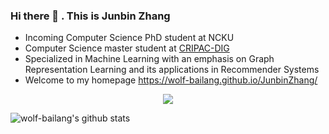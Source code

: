 ### Hi there 👋 . This is Junbin Zhang
- Incoming Computer Science PhD student at NCKU
- Computer Science master student at [CRIPAC-DIG](https://github.com/CRIPAC-DIG)
- Specialized in Machine Learning with an emphasis on Graph Representation Learning and its applications in Recommender Systems
- Welcome to my homepage https://wolf-bailang.github.io/JunbinZhang/

<p align="center"> 
  <img src="https://profile-counter.glitch.me/wolf-bailang/count.svg" />
</p>

![wolf-bailang's github stats](https://github-readme-stats.vercel.app/api?username=wolf-bailang&show_icons=true&bg_color=30,e96443,904e95&title_color=fff&text_color=fff)

<!--
**wolf-bailang/wolf-bailang** is a ✨ _special_ ✨ repository because its `README.md` (this file) appears on your GitHub profile.

Here are some ideas to get you started:

- 🔭 I’m currently working on ...
- 🌱 I’m currently learning ...
- 👯 I’m looking to collaborate on ...
- 🤔 I’m looking for help with ...
- 💬 Ask me about ...
- 📫 How to reach me: ...
- 😄 Pronouns: ...
- ⚡ Fun fact: ...
-->
